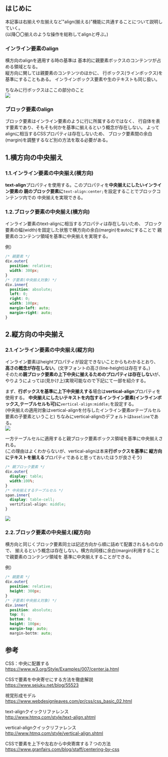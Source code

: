 ## はじめに
本記事は右揃えや左揃えなど"align(揃える)"機能に共通することについて説明していく。  
(以降〇〇揃えのような操作を総称してalignと呼ぶ。)

### インライン要素のalign
横方向のalignを適用する時の基準は
基本的に親要素ボックスのコンテンツが占める領域となる。  
縦方向に関しては親要素のコンテンツのほかに、
行ボックス(ラインボックス)を基準にすることもある。
インラインボックス要素や生のテキストも同じ扱い。

ちなみに行ボックスはここの部分のこと  
![](https://www.webdesignleaves.com/pr/images/css/lineBox.jpg)

### ブロック要素のalign
ブロック要素はインライン要素のように行に所属するのではなく、
行自体を表す要素であり、そもそも何かを基準に揃えるという概念が存在しない。
よってalignに相当するCSSプロパティは存在しないため、
ブロック要素間の余白(margin)を調整するなど別の方法を取る必要がある。

## 1.横方向の中央揃え
### 1.1.インライン要素の中央揃え(横方向)
**text-align**プロパティを使用する。このプロパティを**中央揃えにしたいインライン要素の
親のブロック要素に**`text-align:center;`を設定することでブロックコンテンツ内での
中央揃えを実現できる。

### 1.2.ブロック要素の中央揃え(横方向)
インライン要素のtext-alignに相当するプロパティは存在しないため、
ブロック要素の幅(width)を固定した状態で横方向の余白(margin)をautoにすることで
親要素のコンテンツ領域を基準に中央揃えを実現する。  

例）
```css
/* 親要素 */
div.outer{
  position: relative;
  width: 300px;
}
/* 子要素(中央揃え対象) */
div.inner{
  position: absolute;
  left: 0;
  right: 0;
  width: 100px;
  margin-left: auto;
  margin-right: auto;
}
```

## 2.縦方向の中央揃え
### 2.1.インライン要素の中央揃え(縦方向)
インライン要素はheightプロパティが設定できないことからもわかるとおり、
**高さの概念が存在しない**。(文字フォントの高さ(line-height)は存在する。)  
そのため**親ブロック要素の上下中央に揃えるためのプロパティは存在しない**が、
やりようによっては(見かけ上)実現可能なので下記にて一部を紹介する。  

まず、**行ボックスを基準に上下中央揃えする**場合は**vertical-align**プロパティを使用する。
**中央揃えにしたいテキストを内包するインライン要素(インラインボックス,テーブルセルも可)に**`vertical-align:middle;`を設定する。  
(中央揃えの適用対象はvertical-alignを付与したインライン要素orテーブルセル要素の子要素ということ)
ちなみにvertical-alignのデフォルトは`baseline`である。  
![](http://www.htmq.com/style/images/vertical-align02.gif)


一方テーブルセルに適用すると親ブロック要素ボックス領域を基準に中央揃えされる。  
(この理由はよくわからないが、vertical-alignは本来**行ボックスを基準に
縦方向にテキストを揃える**プロパティであると思っておいたほうが良さそう)
```css
/* 親ブロック要素 */
div.outer{
  display: table;
  width:100%;
}
/* 中央揃えするテーブルセル */
span.inner{
  display: table-cell;
  vertifical-align: middle;
}
```
![](https://www.granfairs.com/blog/upload/staff-2017-03-09-centering-by-css-04.png)

### 2.2.ブロック要素の中央揃え(縦方向)
横方向と同じくブロック要素同士は記述方向から順に詰めて配置されるものなので、
揃えるという概念は存在しない。横方向同様に余白(margin)利用することで親要素のコンテンツ領域を
基準に中央揃えすることができる。

例）
```css
/* 親要素 */
div.outer{
  position: relative;
  height: 300px;
}
/* 子要素(中央揃え対象) */
div.inner{
  position: absolute;
  top: 0;
  bottom: 0;
  height: 100px;
  margin-top: auto;
  margin-bottm: auto;

```

## 参考
CSS：中央に配置する  
https://www.w3.org/Style/Examples/007/center.ja.html

CSSで要素を中央寄せにする方法を徹底解説  
https://www.sejuku.net/blog/55523

視覚形成モデル  
https://www.webdesignleaves.com/pr/css/css_basic_02.html

text-alignクイックリファレンス  
http://www.htmq.com/style/text-align.shtml

vertical-alignクイックリファレンス  
http://www.htmq.com/style/vertical-align.shtml

CSSで要素を上下や左右から中央寄席する７つの方法  
https://www.granfairs.com/blog/staff/centering-by-css
